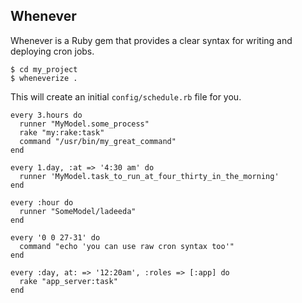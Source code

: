 ## Whenever

Whenever is a Ruby gem that provides a clear syntax for writing and deploying cron jobs.

    $ cd my_project
    $ wheneverize .

This will create an initial `config/schedule.rb` file for you.

    every 3.hours do
      runner "MyModel.some_process"
      rake "my:rake:task"
      command "/usr/bin/my_great_command"
    end

    every 1.day, :at => '4:30 am' do
      runner 'MyModel.task_to_run_at_four_thirty_in_the_morning'
    end

    every :hour do
      runner "SomeModel/ladeeda"
    end

    every '0 0 27-31' do
      command "echo 'you can use raw cron syntax too'"
    end

    every :day, at: => '12:20am', :roles => [:app] do
      rake "app_server:task"
    end
